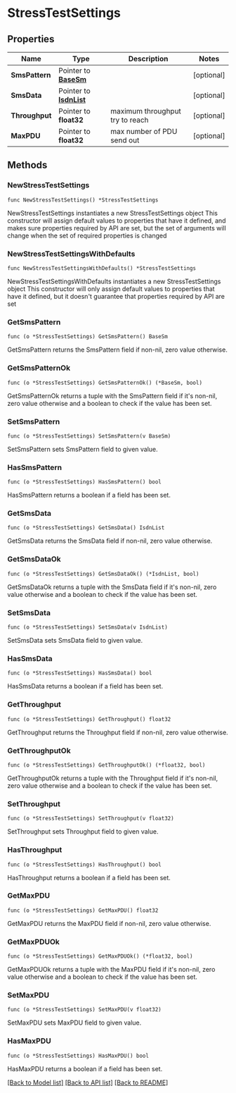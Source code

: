 # StressTestSettings

## Properties

Name | Type | Description | Notes
------------ | ------------- | ------------- | -------------
**SmsPattern** | Pointer to [**BaseSm**](BaseSm.md) |  | [optional] 
**SmsData** | Pointer to [**IsdnList**](IsdnList.md) |  | [optional] 
**Throughput** | Pointer to **float32** | maximum throughput try to reach | [optional] 
**MaxPDU** | Pointer to **float32** | max number of PDU send out | [optional] 

## Methods

### NewStressTestSettings

`func NewStressTestSettings() *StressTestSettings`

NewStressTestSettings instantiates a new StressTestSettings object
This constructor will assign default values to properties that have it defined,
and makes sure properties required by API are set, but the set of arguments
will change when the set of required properties is changed

### NewStressTestSettingsWithDefaults

`func NewStressTestSettingsWithDefaults() *StressTestSettings`

NewStressTestSettingsWithDefaults instantiates a new StressTestSettings object
This constructor will only assign default values to properties that have it defined,
but it doesn't guarantee that properties required by API are set

### GetSmsPattern

`func (o *StressTestSettings) GetSmsPattern() BaseSm`

GetSmsPattern returns the SmsPattern field if non-nil, zero value otherwise.

### GetSmsPatternOk

`func (o *StressTestSettings) GetSmsPatternOk() (*BaseSm, bool)`

GetSmsPatternOk returns a tuple with the SmsPattern field if it's non-nil, zero value otherwise
and a boolean to check if the value has been set.

### SetSmsPattern

`func (o *StressTestSettings) SetSmsPattern(v BaseSm)`

SetSmsPattern sets SmsPattern field to given value.

### HasSmsPattern

`func (o *StressTestSettings) HasSmsPattern() bool`

HasSmsPattern returns a boolean if a field has been set.

### GetSmsData

`func (o *StressTestSettings) GetSmsData() IsdnList`

GetSmsData returns the SmsData field if non-nil, zero value otherwise.

### GetSmsDataOk

`func (o *StressTestSettings) GetSmsDataOk() (*IsdnList, bool)`

GetSmsDataOk returns a tuple with the SmsData field if it's non-nil, zero value otherwise
and a boolean to check if the value has been set.

### SetSmsData

`func (o *StressTestSettings) SetSmsData(v IsdnList)`

SetSmsData sets SmsData field to given value.

### HasSmsData

`func (o *StressTestSettings) HasSmsData() bool`

HasSmsData returns a boolean if a field has been set.

### GetThroughput

`func (o *StressTestSettings) GetThroughput() float32`

GetThroughput returns the Throughput field if non-nil, zero value otherwise.

### GetThroughputOk

`func (o *StressTestSettings) GetThroughputOk() (*float32, bool)`

GetThroughputOk returns a tuple with the Throughput field if it's non-nil, zero value otherwise
and a boolean to check if the value has been set.

### SetThroughput

`func (o *StressTestSettings) SetThroughput(v float32)`

SetThroughput sets Throughput field to given value.

### HasThroughput

`func (o *StressTestSettings) HasThroughput() bool`

HasThroughput returns a boolean if a field has been set.

### GetMaxPDU

`func (o *StressTestSettings) GetMaxPDU() float32`

GetMaxPDU returns the MaxPDU field if non-nil, zero value otherwise.

### GetMaxPDUOk

`func (o *StressTestSettings) GetMaxPDUOk() (*float32, bool)`

GetMaxPDUOk returns a tuple with the MaxPDU field if it's non-nil, zero value otherwise
and a boolean to check if the value has been set.

### SetMaxPDU

`func (o *StressTestSettings) SetMaxPDU(v float32)`

SetMaxPDU sets MaxPDU field to given value.

### HasMaxPDU

`func (o *StressTestSettings) HasMaxPDU() bool`

HasMaxPDU returns a boolean if a field has been set.


[[Back to Model list]](../README.md#documentation-for-models) [[Back to API list]](../README.md#documentation-for-api-endpoints) [[Back to README]](../README.md)


